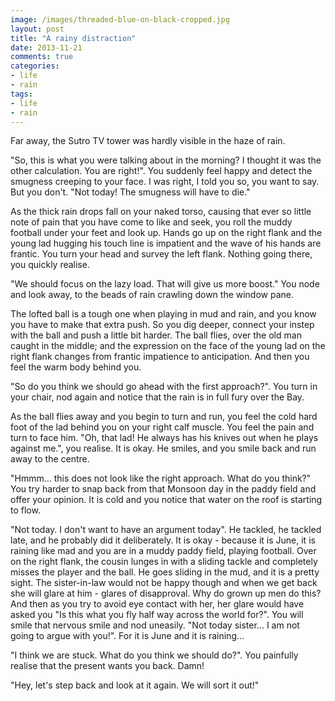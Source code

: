 ```yaml
---
image: /images/threaded-blue-on-black-cropped.jpg
layout: post
title: "A rainy distraction"
date: 2013-11-21
comments: true
categories:
- life
- rain
tags:
- life
- rain
---
```

Far away, the Sutro TV tower was hardly visible in the haze of rain.

"So, this is what you were talking about in the morning? I thought it was the other calculation. You are right!". You suddenly feel happy and detect the smugness creeping to your face. I was right, I told you so, you want to say. But you don't. "Not today! The smugness will have to die."

As the thick rain drops fall on your naked torso, causing that ever so little note of pain that you have come to like and seek, you roll the muddy football under your feet and look up. Hands go up on the right flank and the young lad hugging his touch line is impatient and the wave of his hands are frantic. You turn your head and survey the left flank. Nothing going there, you quickly realise.

"We should focus on the lazy load. That will give us more boost." You node and look away, to the beads of rain crawling down the window pane.

The lofted ball is a tough one when playing in mud and rain, and you know you have to make that extra push. So you dig deeper, connect your instep with the ball and push a little bit harder. The ball flies, over the old man caught in the middle; and the expression on the face of the young lad on the right flank changes from frantic impatience to anticipation. And then you feel the warm body behind you.

"So do you think we should go ahead with the first approach?". You turn in your chair, nod again and notice that the rain is in full fury over the Bay.

As the ball flies away and you begin to turn and run, you feel the cold hard foot of the lad behind you on your right calf muscle. You feel the pain and turn to face him. "Oh, that lad! He always has his knives out when he plays against me.", you realise. It is okay. He smiles, and you smile back and run away to the centre.

"Hmmm... this does not look like the right approach. What do you think?" You try harder to snap back from that Monsoon day in the paddy field and offer your opinion. It is cold and you notice that water on the roof is starting to flow.

"Not today. I don't want to have an argument today". He tackled, he tackled late, and he probably did it deliberately. It is okay - because it is June, it is raining like mad and you are in a muddy paddy field, playing football. Over on the right flank, the cousin lunges in with a sliding tackle and completely misses the player and the ball. He goes sliding in the mud, and it is a pretty sight. The sister-in-law would not be happy though and when we get back she will glare at him - glares of disapproval. Why do grown up men do this? And then as you try to avoid eye contact with her, her glare would have asked you "Is this what you fly half way across the world for?". You will smile that nervous smile and nod uneasily. "Not today sister... I am not going to argue with you!". For it is June and it is raining...

"I think we are stuck. What do you think we should do?". You painfully realise that the present wants you back. Damn!

"Hey, let's step back and look at it again. We will sort it out!"
